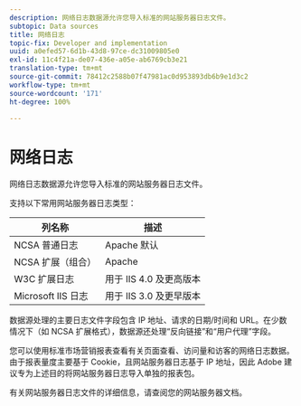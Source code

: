 ```yaml
---
description: 网络日志数据源允许您导入标准的网站服务器日志文件。
subtopic: Data sources
title: 网络日志
topic-fix: Developer and implementation
uuid: a0efed57-6d1b-43d8-97ce-dc31009805e0
exl-id: 11c4f21a-de07-436e-a05e-ab6769cb3e21
translation-type: tm+mt
source-git-commit: 78412c2588b07f47981ac0d953893db6b9e1d3c2
workflow-type: tm+mt
source-wordcount: '171'
ht-degree: 100%

---
```


# 网络日志

网络日志数据源允许您导入标准的网站服务器日志文件。

支持以下常用网站服务器日志类型：

| 列名称 | 描述 |
|--- |--- |
| NCSA 普通日志 | Apache 默认 |
| NCSA 扩展（组合） | Apache |
| W3C 扩展日志 | 用于 IIS 4.0 及更高版本 |
| Microsoft IIS 日志 | 用于 IIS 3.0 及更早版本 |

数据源处理的主要日志文件字段包含 IP 地址、请求的日期/时间和 URL。在少数情况下（如 NCSA 扩展格式），数据源还处理“反向链接”和“用户代理”字段。

您可以使用标准市场营销报表查看有关页面查看、访问量和访客的网络日志数据。由于报表量度主要基于 Cookie，且网站服务器日志基于 IP 地址，因此 Adobe 建议专为上述目的将网站服务器日志导入单独的报表包。

有关网站服务器日志文件的详细信息，请查阅您的网站服务器文档。
